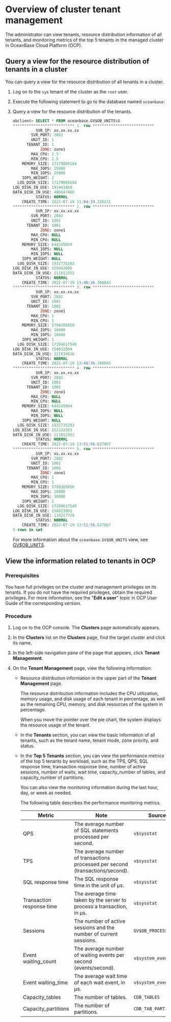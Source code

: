 # Overview of cluster tenant management

The administrator can view tenants, resource distribution information of all tenants, and monitoring metrics of the top 5 tenants in the managed cluster in OceanBase Cloud Platform (OCP).

## Query a view for the resource distribution of tenants in a cluster

You can query a view for the resource distribution of all tenants in a cluster.

1. Log on to the `sys` tenant of the cluster as the `root` user.

2. Execute the following statement to go to the database named `oceanbase`:

3. Query a view for the resource distribution of the tenants.

   ```sql
   obclient> SELECT * FROM oceanbase.GV$OB_UNITS\G
   *************************** 1. row ***************************
             SVR_IP: xx.xx.xx.xx
           SVR_PORT: 2882
           UNIT_ID: 1
         TENANT_ID: 1
               ZONE: zone1
           MAX_CPU: 2.5
           MIN_CPU: 2.5
       MEMORY_SIZE: 17179869184
           MAX_IOPS: 25000
           MIN_IOPS: 25000
       IOPS_WEIGHT: 2
     LOG_DISK_SIZE: 17179869184
   LOG_DISK_IN_USE: 191441460
   DATA_DISK_IN_USE: 406847488
             STATUS: NORMAL
       CREATE_TIME: 2022-07-19 11:04:39.226231
   *************************** 2. row ***************************
             SVR_IP: xx.xx.xx.xx
           SVR_PORT: 2882
           UNIT_ID: 1001
         TENANT_ID: 1001
               ZONE: zone1
           MAX_CPU: NULL
           MIN_CPU: NULL
       MEMORY_SIZE: 644245094
           MAX_IOPS: NULL
           MIN_IOPS: NULL
       IOPS_WEIGHT: NULL
     LOG_DISK_SIZE: 1932735283
   LOG_DISK_IN_USE: 155042605
   DATA_DISK_IN_USE: 211812352
             STATUS: NORMAL
       CREATE_TIME: 2022-07-19 13:48:36.308843
   *************************** 3. row ***************************
             SVR_IP: xx.xx.xx.xx
           SVR_PORT: 2882
           UNIT_ID: 1001
         TENANT_ID: 1002
               ZONE: zone1
           MAX_CPU: 1
           MIN_CPU: 1
       MEMORY_SIZE: 5798205850
           MAX_IOPS: 10000
           MIN_IOPS: 10000
       IOPS_WEIGHT: 1
     LOG_DISK_SIZE: 17394617549
   LOG_DISK_IN_USE: 154632504
   DATA_DISK_IN_USE: 121634816
             STATUS: NORMAL
       CREATE_TIME: 2022-07-19 13:48:36.308843
   *************************** 4. row ***************************
             SVR_IP: xx.xx.xx.xx
           SVR_PORT: 2882
           UNIT_ID: 1002
         TENANT_ID: 1005
               ZONE: zone1
           MAX_CPU: NULL
           MIN_CPU: NULL
       MEMORY_SIZE: 644245094
           MAX_IOPS: NULL
           MIN_IOPS: NULL
       IOPS_WEIGHT: NULL
     LOG_DISK_SIZE: 1932735283
   LOG_DISK_IN_USE: 152132563
   DATA_DISK_IN_USE: 211812352
             STATUS: NORMAL
       CREATE_TIME: 2022-07-19 13:51:56.627867
   *************************** 5. row ***************************
             SVR_IP: xx.xx.xx.xx
           SVR_PORT: 2882
           UNIT_ID: 1002
         TENANT_ID: 1006
               ZONE: zone1
           MAX_CPU: 1
           MIN_CPU: 1
       MEMORY_SIZE: 5798205850
           MAX_IOPS: 10000
           MIN_IOPS: 10000
       IOPS_WEIGHT: 1
     LOG_DISK_SIZE: 17394617549
   LOG_DISK_IN_USE: 158023991
   DATA_DISK_IN_USE: 134217728
             STATUS: NORMAL
       CREATE_TIME: 2022-07-19 13:51:56.627867
   5 rows in set
   ```

   For more information about the `oceanbase.GV$OB_UNITS` view, see [GV$OB_UNITS](../../../500.system-reference/400.system-overview-of-mysql-mode/300.performance-view-of-mysql-mode/1300.gv-ob_units-of-mysql-mode.md).

## View the information related to tenants in OCP

### Prerequisites

You have full privileges on the cluster and management privileges on its tenants. If you do not have the required privileges, obtain the required privileges. For more information, see the "**Edit a user**" topic in OCP User Guide of the corresponding version.

### Procedure

1. Log on to the OCP console. The **Clusters** page automatically appears.

2. In the **Clusters** list on the **Clusters** page, find the target cluster and click its name.

3. In the left-side navigation pane of the page that appears, click **Tenant Management**.

4. On the **Tenant Management** page, view the following information:

   * Resource distribution information in the upper part of the **Tenant Management** page.

      The resource distribution information includes the CPU utilization, memory usage, and disk usage of each tenant in percentage, as well as the remaining CPU, memory, and disk resources of the system in percentage.

      <!-- ![Image 9.png](https://obbusiness-private.oss-cn-shanghai.aliyuncs.com/doc/img/observer-enterprise/V4.0.0/user-guide/tenant-management.png) -->

      When you move the pointer over the pie chart, the system displays the resource usage of the tenant.

   * In the **Tenants** section, you can view the basic information of all tenants, such as the tenant name, tenant mode, zone priority, and status.

      <!-- ![16](https://obbusiness-private.oss-cn-shanghai.aliyuncs.com/doc/img/ocp/401/%E7%A7%9F%E6%88%B7id1.png) -->

   * In the **Top 5 Tenants** section, you can view the performance metrics of the top 5 tenants by workload, such as the TPS, QPS, SQL response time, transaction response time, number of active sessions, number of waits, wait time, capacity_number of tables, and capacity_number of partitions.

      You can also view the monitoring information during the last hour, day, or week as needed.

      <!-- ![18](https://help-static-aliyun-doc.aliyuncs.com/assets/img/zh-CN/4772988061/p200735.png) -->

      The following table describes the performance monitoring metrics.

      | Metric | Note | Source |
      |----------|----------------------|-----------------------------|
      | QPS | The average number of SQL statements processed per second. | `v$sysstat` |
      | TPS | The average number of transactions processed per second (transactions/second). | `v$sysstat` |
      | SQL response time | The SQL response time in the unit of µs. | `v$sysstat` |
      | Transaction response time | The average time taken by the server to process a transaction, in µs. | `v$sysstat` |
      | Sessions | The number of active sessions and the number of current sessions. | `GV$OB_PROCESSLIST` |
      | Event waiting_count | The average number of waiting events per second (events/second). | `v$system_event` |
      | Event waiting_time | The average wait time of each wait event, in μs. | `v$system_event` |
      | Capacity_tables | The number of tables. | `CDB_TABLES` |
      | Capacity_partitions | The number of partitions. | `CDB_TAB_PARTITIONS` |
